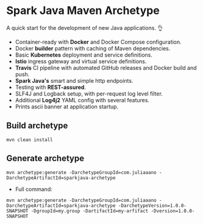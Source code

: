 # Spark Java Maven Archetype

A quick start for the development of new Java applications. :ok_hand:

* Container-ready with **Docker** and Docker Compose configuration.
* Docker **builder** pattern with caching of Maven dependencies.
* Basic **Kubernetes** deployment and service definitions.
* **Istio** ingress gateway and virtual service definitions.
* **Travis** CI pipeline with automated GitHub releases and Docker build and push.
* **Spark Java's** smart and simple http endpoints.
* Testing with **REST-assured**.
* SLF4J and Logback setup, with per-request log level filter.
* Additional **Log4j2** YAML config with several features.
* Prints ascii banner at application startup.

## Build archetype
```
mvn clean install
```

## Generate archetype
```
mvn archetype:generate -DarchetypeGroupId=com.juliaaano -DarchetypeArtifactId=sparkjava-archetype
```
* Full command:
```
mvn archetype:generate -DarchetypeGroupId=com.juliaaano -DarchetypeArtifactId=sparkjava-archetype -DarchetypeVersion=1.0.0-SNAPSHOT -DgroupId=my.group -DartifactId=my-arfifact -Dversion=1.0.0-SNAPSHOT
```
